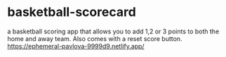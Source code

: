 # basketball-scorecard
a basketball scoring app that allows you to add 1,2 or 3 points to both the home and away team. Also comes with a reset score button.
https://ephemeral-pavlova-9999d9.netlify.app/
